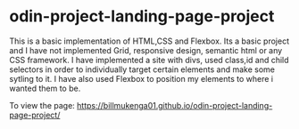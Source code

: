 # odin-project-landing-page-project
This is a basic implementation of HTML,CSS and Flexbox. Its a basic project and I have not implemented Grid, responsive design, semantic html or any CSS framework.
I have implemented a site with divs, used class,id and child selectors in order to individually target certain elements and make some sytling to it.
I have also used Flexbox to position my elements to where i wanted them to be.

To view the page: https://billmukenga01.github.io/odin-project-landing-page-project/
